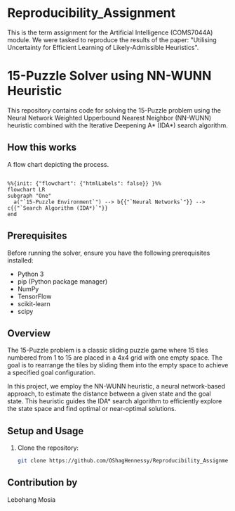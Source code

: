  # Reproducibility_Assignment
This is the term assignment for the Artificial Intelligence (COMS7044A) module. We were tasked to reproduce the results of the paper: "Utilising Uncertainty for Efficient Learning of Likely-Admissible Heuristics".

# 15-Puzzle Solver using NN-WUNN Heuristic

This repository contains code for solving the 15-Puzzle problem using the Neural Network Weighted Upperbound Nearest Neighbor (NN-WUNN) heuristic combined with the Iterative Deepening A* (IDA*) search algorithm.

## How this works
A flow chart depicting the process.
```mermaid

%%{init: {"flowchart": {"htmlLabels": false}} }%%
flowchart LR
subgraph "One"
  a("`15-Puzzle Environment`") --> b{{"`Neural Networks`"}} --> c{{"`Search Algorithm (IDA*)`"}}
end
```
## Prerequisites

Before running the solver, ensure you have the following prerequisites installed:
- Python 3
- pip (Python package manager)
- NumPy
- TensorFlow
- scikit-learn
- scipy

## Overview

The 15-Puzzle problem is a classic sliding puzzle game where 15 tiles numbered from 1 to 15 are placed in a 4x4 grid with one empty space. The goal is to rearrange the tiles by sliding them into the empty space to achieve a specified goal configuration.

In this project, we employ the NN-WUNN heuristic, a neural network-based approach, to estimate the distance between a given state and the goal state. This heuristic guides the IDA* search algorithm to efficiently explore the state space and find optimal or near-optimal solutions.

## Setup and Usage

1. Clone the repository:

   ```bash
   git clone https://github.com/OShagHennessy/Reproducibility_Assignment.git
   
## Contribution by
Lebohang Mosia
